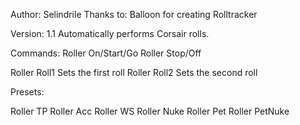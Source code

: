 Author: Selindrile
Thanks to: Balloon for creating Rolltracker

Version: 1.1
Automatically performs Corsair rolls.

Commands:
Roller On/Start/Go
Roller Stop/Off

Roller Roll1 <Name of Roll>    	Sets the first roll
Roller Roll2 <Name of Roll>		Sets the second roll

Presets:

Roller TP
Roller Acc
Roller WS
Roller Nuke
Roller Pet
Roller PetNuke